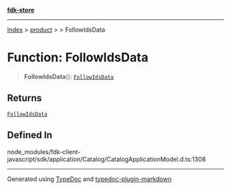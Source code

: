 [**fdk-store**](../../../README.md)
***

[Index](../../../API.md) > [product](../../README.md) > [<internal>](../README.md) > FollowIdsData

# Function: FollowIdsData

> **FollowIdsData**(): [`FollowIdsData`](../type-aliases/type-alias.FollowIdsData.md)

## Returns

[`FollowIdsData`](../type-aliases/type-alias.FollowIdsData.md)

## Defined In

node\_modules/fdk-client-javascript/sdk/application/Catalog/CatalogApplicationModel.d.ts:1308

***
Generated using [TypeDoc](https://typedoc.org/) and [typedoc-plugin-markdown](https://www.npmjs.com/package/typedoc-plugin-markdown)
